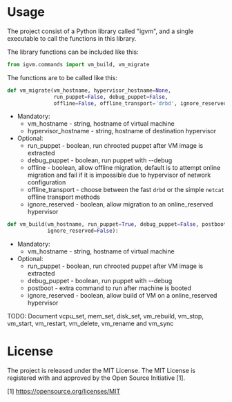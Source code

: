 # Usage

The project consist of a Python library called "igvm", and a single executable
to call the functions in this library.

The library functions can be included like this:

```python
from igvm.commands import vm_build, vm_migrate
```

The functions are to be called like this:

```python
def vm_migrate(vm_hostname, hypervisor_hostname=None,
               run_puppet=False, debug_puppet=False,
               offline=False, offline_transport='drbd', ignore_reserved=False):
```

* Mandatory:
    * vm_hostname - string, hostname of virtual machine
    * hypervisor_hostname - string, hostname of destination hypervisor
* Optional:
    * run_puppet - boolean, run chrooted puppet after VM image is extracted
    * debug_puppet - boolean, run puppet with --debug
    * offline - boolean, allow offline migration, default is to attempt online
      migration and fail if it is impossible due to hypervisor of network
      configuration
    * offline_transport - choose between the fast `drbd` or the simple `netcat`
      offline transport methods
    * ignore_reserved - boolean, allow migration to an online_reserved
      hypervisor

```python
def vm_build(vm_hostname, run_puppet=True, debug_puppet=False, postboot=None,
             ignore_reserved=False):
```

* Mandatory:
    * vm_hostname - string, hostname of virtual machine
* Optional:
    * run_puppet - boolean, run chrooted puppet after VM image is extracted
    * debug_puppet - boolean, run puppet with --debug
    * postboot - extra command to run after machine is booted
    * ignore_reserved - boolean, allow build of VM on a online_reserved
      hypervisor

TODO: Document vcpu_set, mem_set, disk_set, vm_rebuild, vm_stop, vm_start,
vm_restart, vm_delete, vm_rename and vm_sync

# License

The project is released under the MIT License.  The MIT License is registered
with and approved by the Open Source Initiative [1].

[1] https://opensource.org/licenses/MIT
